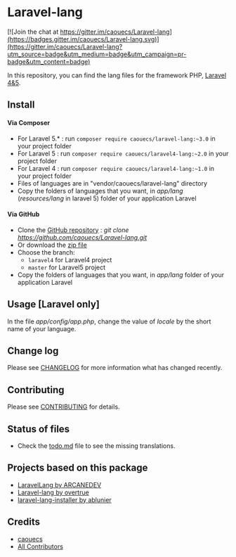 # Laravel-lang

[![Join the chat at https://gitter.im/caouecs/Laravel-lang](https://badges.gitter.im/caouecs/Laravel-lang.svg)](https://gitter.im/caouecs/Laravel-lang?utm_source=badge&utm_medium=badge&utm_campaign=pr-badge&utm_content=badge)

In this repository, you can find the lang files for the framework PHP, [Laravel 4&5](http://www.laravel.com).

## Install

#### Via Composer
 * For Laravel 5.* : run ```composer require caouecs/laravel-lang:~3.0``` in your project folder
 * For Laravel 5 : run ```composer require caouecs/laravel4-lang:~2.0``` in your project folder
 * For Laravel 4 : run ```composer require caouecs/laravel4-lang:~1.0``` in your project folder
 * Files of languages are in "vendor/caouecs/laravel-lang" directory
 * Copy the folders of languages that you want, in *app/lang* (*resources/lang* in laravel 5) folder of your application Laravel

#### Via GitHub

 * Clone the [GitHub repository](https://github.com/caouecs/laravel-lang/) : *git clone https://github.com/caouecs/Laravel-lang.git*
 * Or download the [zip file](https://github.com/caouecs/laravel-lang/archive/master.zip)
 * Choose the branch:
    * `laravel4` for Laravel4 project
    * `master` for Laravel5 project
 * Copy the folders of languages that you want, in *app/lang* folder of your application Laravel

## Usage [Laravel only]

In the file *app/config/app.php*, change the value of *locale* by the short name of your language.

## Change log

Please see [CHANGELOG](CHANGELOG.md) for more information what has changed recently.

## Contributing

Please see [CONTRIBUTING](CONTRIBUTING.md) for details.

## Status of files

* Check the [todo.md](todo.md) file to see the missing translations.

## Projects based on this package

* [LaravelLang by ARCANEDEV](https://github.com/ARCANEDEV/LaravelLang)
* [Laravel-lang by overtrue](https://github.com/overtrue/laravel-lang)
* [laravel-lang-installer by ablunier](https://github.com/ablunier/laravel-lang-installer)

## Credits

- [caouecs](https://github.com/caouecs)
- [All Contributors](https://github.com/caouecs/Laravel-lang/graphs/contributors)

